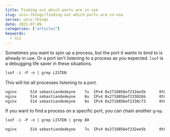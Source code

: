```yaml
---
title: Finding out which ports are in use
slug: unix-things/finding-out-which-ports-are-in-use
series: unix-things
date: 2021-07-09
categories: ["articles"]
keywords:
  - CLI
---
```


Sometimes you want to spin up a process, but the port it wants to bind to is already in use. Or a port isn't listening to a process as you expected. `lsof` is a debugging life saver in these situations.

<!--more-->

```txt
lsof -i -P -n | grep LISTEN
```

This will list all processes listening to a port.

```txt
nginx      514 sebastiandedeyne    7u  IPv4 0x2718856ef232ee5b      0t0  TCP 127.0.0.1:80 (LISTEN)
nginx      514 sebastiandedeyne    8u  IPv4 0x2718856ef233026b      0t0  TCP 127.0.0.1:443 (LISTEN)
nginx      514 sebastiandedeyne    9u  IPv4 0x2718856ef2330c73      0t0  TCP 127.0.0.1:60 (LISTEN)
```

If you want to find a process on a specific port, you can chain another `grep`.

```txt
lsof -i -P -n | grep LISTEN | grep 80
```

```txt
nginx      514 sebastiandedeyne    7u  IPv4 0x2718856ef232ee5b      0t0  TCP 127.0.0.1:80 (LISTEN)
```
